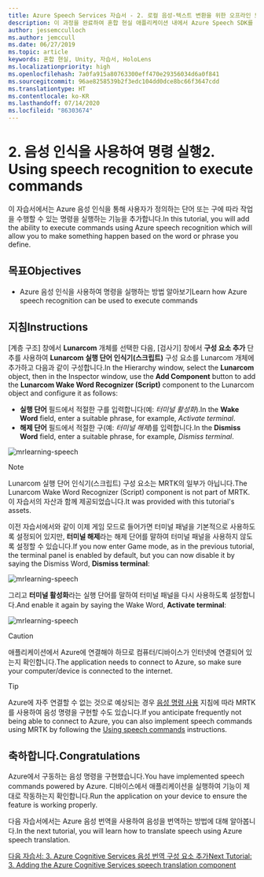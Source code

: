```yaml
---
title: Azure Speech Services 자습서 - 2. 로컬 음성-텍스트 변환을 위한 오프라인 모드 추가
description: 이 과정을 완료하여 혼합 현실 애플리케이션 내에서 Azure Speech SDK를 구현하는 방법을 알아봅니다.
author: jessemcculloch
ms.author: jemccull
ms.date: 06/27/2019
ms.topic: article
keywords: 혼합 현실, Unity, 자습서, HoloLens
ms.localizationpriority: high
ms.openlocfilehash: 7a0fa915a80763300eff470e29356034d6a0f841
ms.sourcegitcommit: 96ae8258539b2f3edc104dd0dce8bc66f3647cdd
ms.translationtype: HT
ms.contentlocale: ko-KR
ms.lasthandoff: 07/14/2020
ms.locfileid: "86303674"
---
```

# <a name="2-using-speech-recognition-to-execute-commands"></a><span data-ttu-id="48017-105">2. 음성 인식을 사용하여 명령 실행</span><span class="sxs-lookup"><span data-stu-id="48017-105">2. Using speech recognition to execute commands</span></span>

<span data-ttu-id="48017-106">이 자습서에서는 Azure 음성 인식을 통해 사용자가 정의하는 단어 또는 구에 따라 작업을 수행할 수 있는 명령을 실행하는 기능을 추가합니다.</span><span class="sxs-lookup"><span data-stu-id="48017-106">In this tutorial, you will add the ability to execute commands using Azure speech recognition which will allow you to make something happen based on the word or phrase you define.</span></span>

## <a name="objectives"></a><span data-ttu-id="48017-107">목표</span><span class="sxs-lookup"><span data-stu-id="48017-107">Objectives</span></span>

* <span data-ttu-id="48017-108">Azure 음성 인식을 사용하여 명령을 실행하는 방법 알아보기</span><span class="sxs-lookup"><span data-stu-id="48017-108">Learn how Azure speech recognition can be used to execute commands</span></span>

## <a name="instructions"></a><span data-ttu-id="48017-109">지침</span><span class="sxs-lookup"><span data-stu-id="48017-109">Instructions</span></span>

<span data-ttu-id="48017-110">[계층 구조] 창에서 **Lunarcom** 개체를 선택한 다음, [검사기] 창에서 **구성 요소 추가** 단추를 사용하여 **Lunarcom 실행 단어 인식기(스크립트)** 구성 요소를 Lunarcom 개체에 추가하고 다음과 같이 구성합니다.</span><span class="sxs-lookup"><span data-stu-id="48017-110">In the Hierarchy window, select the **Lunarcom** object, then in the Inspector window, use the **Add Component** button to add the **Lunarcom Wake Word Recognizer (Script)** component to the Lunarcom object and configure it as follows:</span></span>

* <span data-ttu-id="48017-111">**실행 단어** 필드에서 적절한 구를 입력합니다(예: _터미널 활성화_).</span><span class="sxs-lookup"><span data-stu-id="48017-111">In the **Wake Word** field, enter a suitable phrase, for example, _Activate terminal_.</span></span>
* <span data-ttu-id="48017-112">**해제 단어** 필드에서 적절한 구(예: _터미널 해제_)를 입력합니다.</span><span class="sxs-lookup"><span data-stu-id="48017-112">In the **Dismiss Word** field, enter a suitable phrase, for example, _Dismiss terminal_.</span></span>

![mrlearning-speech](images/mrlearning-speech/tutorial2-section1-step1-1.png)

> [!NOTE]
> <span data-ttu-id="48017-114">Lunarcom 실행 단어 인식기(스크립트) 구성 요소는 MRTK의 일부가 아닙니다.</span><span class="sxs-lookup"><span data-stu-id="48017-114">The Lunarcom Wake Word Recognizer (Script) component is not part of MRTK.</span></span> <span data-ttu-id="48017-115">이 자습서의 자산과 함께 제공되었습니다.</span><span class="sxs-lookup"><span data-stu-id="48017-115">It was provided with this tutorial's assets.</span></span>

<span data-ttu-id="48017-116">이전 자습서에서와 같이 이제 게임 모드로 들어가면 터미널 패널을 기본적으로 사용하도록 설정되어 있지만, **터미널 해제**라는 해제 단어를 말하여 터미널 패널을 사용하지 않도록 설정할 수 있습니다.</span><span class="sxs-lookup"><span data-stu-id="48017-116">If you now enter Game mode, as in the previous tutorial, the terminal panel is enabled by default, but you can now disable it by saying the Dismiss Word, **Dismiss terminal**:</span></span>

![mrlearning-speech](images/mrlearning-speech/tutorial2-section1-step1-2.png)

<span data-ttu-id="48017-118">그리고 **터미널 활성화**라는 실행 단어를 말하여 터미널 패널을 다시 사용하도록 설정합니다.</span><span class="sxs-lookup"><span data-stu-id="48017-118">And enable it again by saying the Wake Word, **Activate terminal**:</span></span>

![mrlearning-speech](images/mrlearning-speech/tutorial2-section1-step1-3.png)

> [!CAUTION]
> <span data-ttu-id="48017-120">애플리케이션에서 Azure에 연결해야 하므로 컴퓨터/디바이스가 인터넷에 연결되어 있는지 확인합니다.</span><span class="sxs-lookup"><span data-stu-id="48017-120">The application needs to connect to Azure, so make sure your computer/device is connected to the internet.</span></span>

> [!TIP]
> <span data-ttu-id="48017-121">Azure에 자주 연결할 수 없는 것으로 예상되는 경우 [음성 명령 사용](mr-learning-base-09.md) 지침에 따라 MRTK를 사용하여 음성 명령을 구현할 수도 있습니다.</span><span class="sxs-lookup"><span data-stu-id="48017-121">If you anticipate frequently not being able to connect to Azure, you can also implement speech commands using MRTK by following the [Using speech commands](mr-learning-base-09.md) instructions.</span></span>

## <a name="congratulations"></a><span data-ttu-id="48017-122">축하합니다.</span><span class="sxs-lookup"><span data-stu-id="48017-122">Congratulations</span></span>

<span data-ttu-id="48017-123">Azure에서 구동하는 음성 명령을 구현했습니다.</span><span class="sxs-lookup"><span data-stu-id="48017-123">You have implemented speech commands powered by Azure.</span></span> <span data-ttu-id="48017-124">디바이스에서 애플리케이션을 실행하여 기능이 제대로 작동하는지 확인합니다.</span><span class="sxs-lookup"><span data-stu-id="48017-124">Run the application on your device to ensure the feature is working properly.</span></span>

<span data-ttu-id="48017-125">다음 자습서에서는 Azure 음성 번역을 사용하여 음성을 번역하는 방법에 대해 알아봅니다.</span><span class="sxs-lookup"><span data-stu-id="48017-125">In the next tutorial, you will learn how to translate speech using Azure speech translation.</span></span>

[<span data-ttu-id="48017-126">다음 자습서: 3. Azure Cognitive Services 음성 번역 구성 요소 추가</span><span class="sxs-lookup"><span data-stu-id="48017-126">Next Tutorial: 3. Adding the Azure Cognitive Services speech translation component</span></span>](mrlearning-speechSDK-ch3.md)
